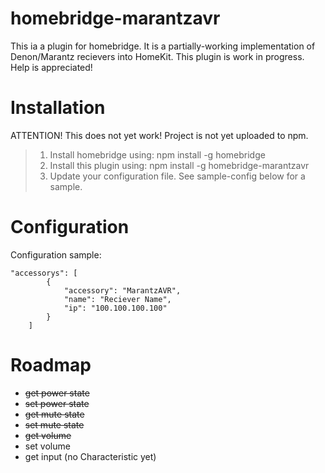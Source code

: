 # homebridge-marantzavr

This ia a plugin for homebridge. It is a partially-working implementation of Denon/Marantz recievers into HomeKit. This plugin is work in progress. Help is appreciated!

# Installation

ATTENTION! This does not yet work! Project is not yet uploaded to npm.

> 1. Install homebridge using: npm install -g homebridge <br>
> 2. Install this plugin using: npm install -g homebridge-marantzavr <br>
> 3. Update your configuration file. See sample-config below for a sample. 

# Configuration

Configuration sample:

```
"accessorys": [
        {
            "accessory": "MarantzAVR",
            "name": "Reciever Name",
            "ip": "100.100.100.100"
        }
    ]
```

# Roadmap

- ~~get power state~~
- ~~set power state~~
- ~~get mute state~~
- ~~set mute state~~
- ~~get volume~~
- set volume
- get input (no Characteristic yet)
 
